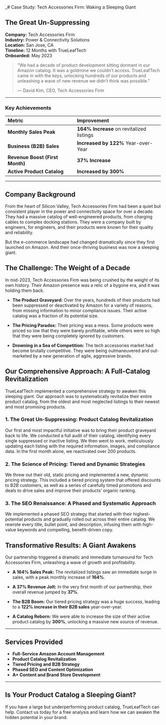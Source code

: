 _# Case Study: Tech Accessories Firm: Waking a Sleeping Giant

## The Great Un-Suppressing

**Company:** Tech Accessories Firm  
**Industry:** Power & Connectivity Solutions  
**Location:** San Jose, CA  
**Timeline:** 12 Months with TrueLeafTech  
**Onboarded:** May 2023

> "We had a decade of product development sitting dormant in our Amazon catalog. It was a goldmine we couldn’t access. TrueLeafTech came in with the keys, unlocking hundreds of our products and unleashing a wave of new revenue we didn’t think was possible."
> 
> — David Kim, CEO, Tech Accessories Firm

---

### Key Achievements

| Metric | Improvement |
| :--- | :--- |
| **Monthly Sales Peak** | **164% Increase** on revitalized listings |
| **Business (B2B) Sales** | **Increased by 122%** Year-over-Year |
| **Revenue Boost (First Month)** | **37% Increase** |
| **Active Product Catalog** | **Increased by 300%** |

---

## Company Background

From the heart of Silicon Valley, Tech Accessories Firm had been a quiet but consistent player in the power and connectivity space for over a decade. They had a massive catalog of well-engineered products, from charging cables to complex docking stations. They were a company built by engineers, for engineers, and their products were known for their quality and reliability.

But the e-commerce landscape had changed dramatically since they first launched on Amazon. And their once-thriving business was now a sleeping giant.

## The Challenge: The Weight of a Decade

In mid-2023, Tech Accessories Firm was being crushed by the weight of its own history. Their Amazon presence was a relic of a bygone era, and it was holding them back.

*   **The Product Graveyard:** Over the years, hundreds of their products had been suppressed or deactivated by Amazon for a variety of reasons, from missing information to minor compliance issues. Their active catalog was a fraction of its potential size.

*   **The Pricing Paradox:** Their pricing was a mess. Some products were priced so low that they were barely profitable, while others were so high that they were being completely ignored by customers.

*   **Drowning in a Sea of Competition:** The tech accessories market had become brutally competitive. They were being outmaneuvered and out-marketed by a new generation of agile, aggressive brands.

## Our Comprehensive Approach: A Full-Catalog Revitalization

TrueLeafTech implemented a comprehensive strategy to awaken this sleeping giant. Our approach was to systematically revitalize their entire product catalog, from the oldest and most neglected listings to their newest and most promising products.

### 1. The Great Un-Suppressing: Product Catalog Revitalization

Our first and most impactful initiative was to bring their product graveyard back to life. We conducted a full audit of their catalog, identifying every single suppressed or inactive listing. We then went to work, meticulously updating each listing with the required information, images, and compliance data. In the first month alone, we reactivated over 200 products.

### 2. The Science of Pricing: Tiered and Dynamic Strategies

We threw out their old, static pricing and implemented a new, dynamic pricing strategy. This included a tiered pricing system that offered discounts to B2B customers, as well as a series of carefully timed promotions and deals to drive sales and improve their products’ organic ranking.

### 3. The SEO Renaissance: A Phased and Systematic Approach

We implemented a phased SEO strategy that started with their highest-potential products and gradually rolled out across their entire catalog. We rewrote every title, bullet point, and description, infusing them with high-value keywords and compelling, benefit-driven copy.

## Transformative Results: A Giant Awakens

Our partnership triggered a dramatic and immediate turnaround for Tech Accessories Firm, unleashing a wave of growth and profitability.

*   **A 164% Sales Peak:** The revitalized listings saw an immediate surge in sales, with a peak monthly increase of **164%**.

*   **A 37% Revenue Jolt:** In the very first month of our partnership, their overall revenue jumped by **37%**.

*   **The B2B Boom:** Our tiered pricing strategy was a huge success, leading to a **122% increase in their B2B sales** year-over-year.

*   **A Catalog Reborn:** We were able to increase the size of their active product catalog by **300%**, unlocking a massive new source of revenue.

---

## Services Provided

*   **Full-Service Amazon Account Management**
*   **Product Catalog Revitalization**
*   **Tiered Pricing and B2B Strategy**
*   **Phased SEO and Content Optimization**
*   **A+ Content and Brand Store Development**

---

## Is Your Product Catalog a Sleeping Giant?

If you have a large but underperforming product catalog, TrueLeafTech can help. Contact us today for a free analysis and learn how we can awaken the hidden potential in your brand.

